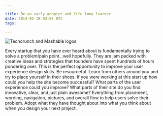 ```yaml
---

title: Be an early adopter and life long learner
date: 2014-02-18 03:07 UTC
tags: 

---
```


![Techcrunch and Mashable logos](https://lh6.googleusercontent.com/-DNvkbU330BY/TiXqUw9yCeI/AAAAAAAAAYs/eHD2zEze51A/s472/tcmash.png)

Every startup that you have ever heard about is fundamentally trying to solve a problem/pain point…well hopefully. They are jam packed with creative ideas and strategies that founders have spent hundreds of hours pondering over. This is the perfect opportunity to improve your user experience design skills. Be resourceful. Learn from others around you and try to place yourself in their shoes. If you were working at this start up how could you help the site become successful? What parts of the user experience could you improve? What parts of their site do you find innovative, clear, and just plain awesome? Everything from placement, wording, navigation, pictures, and overall flow to help users solve their problem. Adopt what they have thought about into what you think about when you design your next project.
